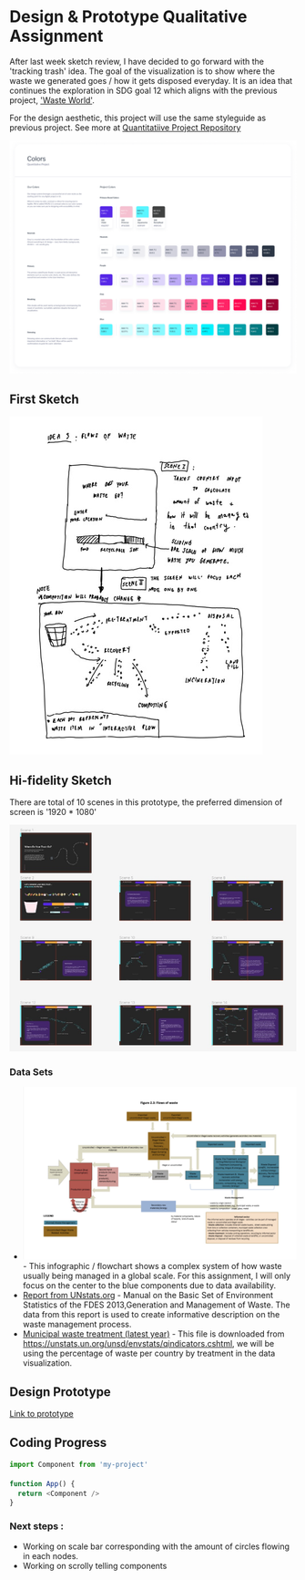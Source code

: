 
# Design & Prototype Qualitative Assignment

After last week sketch review, I have decided to go forward with the 'tracking trash' idea. 
The goal of the visualization is to show where the waste we generated goes / how it gets disposed everyday. It is an idea that continues the exploration in SDG goal 12 which aligns with the previous project, ['Waste World'](https://chayanitoey.github.io/MajorStudio1/). 


For the design aesthetic, this project will use the same styleguide as previous project. 
See more at [Quantitatiive Project Repository](https://github.com/Chayanitoey/MajorStudio1/tree/Design%26Prototype)

![Photo Color Scheme](https://github.com/Chayanitoey/MajorStudio1/blob/a0411dfa969735e3400efb4b3742cfd20ed9ef73/Assets/Colors.png) 


## First Sketch
![First Sketch](https://github.com/Chayanitoey/MajorStudio1_Qualitative/blob/92f68713e3d89a5d5fb6cdd1fdec788738726932/Sketch/SketchQuali3.jpg) 


## Hi-fidelity Sketch 
There are total of 10 scenes in this prototype, the preferred dimension of screen is '1920 * 1080'   

![Hifi sketch](https://github.com/Chayanitoey/MajorStudio1_Qualitative/blob/e1c624666fc9ef4b72f6d6a96dcc16bf1c579451/Design_Prototype/Hifi.jpg) 

### Data Sets
- ![WasteJourney](https://github.com/Chayanitoey/MajorStudio1_Qualitative/blob/c3d15960a7fcf788388ebce6b72f66f159340053/Design_Prototype/Data_FlowsOfWaste.jpg) - This infographic / flowchart shows a complex system of how waste usually being managed in a global scale. For this assignment, I will only focus on the center to the blue components due to data availability. 
- [Report from UNstats.org](https://github.com/Chayanitoey/MajorStudio1_Qualitative/blob/92f68713e3d89a5d5fb6cdd1fdec788738726932/Design_Prototype/MS_3.3.1_3.3.2_Waste.pdf) - Manual on the Basic Set of Environment Statistics of the FDES 2013,Generation and Management of Waste. The data from this report is used to create informative description on the waste management process. 
- [Municipal waste treatment (latest year)](https://github.com/Chayanitoey/MajorStudio1_Qualitative/blob/c3d15960a7fcf788388ebce6b72f66f159340053/Design_Prototype/Municipal%20waste%20treatment%20(latest%20year).xlsx)  - This file is downloaded from https://unstats.un.org/unsd/envstats/qindicators.cshtml, we will be using the percentage of waste per country by treatment in the data visualization. 
## Design Prototype
[Link to prototype](https://www.figma.com/proto/iZpuN7po3fRje15Crstlfp/MajorStudio1--Qualitative-Project?page-id=1%3A15&node-id=22%3A6&viewport=228%2C625%2C0.36&scaling=contain&starting-point-node-id=22%3A6) 



## Coding Progress


```javascript
import Component from 'my-project'

function App() {
  return <Component />
}
```


### Next steps :

- Working on scale bar corresponding with the amount of circles flowing in each nodes. 
- Working on scrolly telling components 
